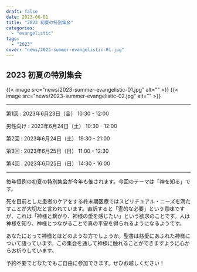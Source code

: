 ```yaml
---
draft: false
date: 2023-06-01
title: "2023 初夏の特別集会"
categories:
  - "evangelistic"
tags:
  - "2023"
cover: "news/2023-summer-evangelistic-01.jpg"
---
```


## 2023 初夏の特別集会

{{< image src="news/2023-summer-evangelistic-01.jpg" alt="" >}}
{{< image src="news/2023-summer-evangelistic-02.jpg" alt="" >}}

---

第1回
: 2023年6月23日（金） 10:30 - 12:00

男性向け
: 2023年6月24日（土） 10:30 - 12:00

第2回
: 2023年6月24日（土） 19:30 - 21:00

第3回
: 2023年6月25日（日） 11:00 - 12:30

第4回
: 2023年6月25日（日） 14:30 - 16:00

---

毎年恒例の初夏の特別集会が今年も催されます。今回のテーマは「神を知る」です。

死を目前とした患者のケアをする終末期医療ではスピリチュアル・ニーズを満たすことが大切だと言われています。直訳すると「霊的な必要」という意味ですが、これは「神様と繋がり、神様の愛を感じたい」という欲求のことです。人は神様を知り、神様とつながることで真の平安を得られるようになるようです。

あなたにとって神様とはどのような方でしょうか。聖書は慈愛にあふれた神様について語っています。この集会を通して神様に触れることができますように心からお祈りしています。

予約不要でどなたでもご自由に参加できます。ぜひお越しください！
